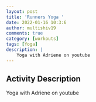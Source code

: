 ```yaml
---
layout: post
title: 'Runners Yoga '
date: 2022-01-16 10:3:6
author: multishiv19
comments: true
category: [workouts]
tags: [Yoga]
description: |
    Yoga with Adriene on youtube
---
```



## Activity Description
Yoga with Adriene on youtube


<div width='100%' class='strava-embed-placeholder' data-embed-type='activity' data-embed-id='6529472294'></div>
<script src='https://strava-embeds.com/embed.js'></script>
